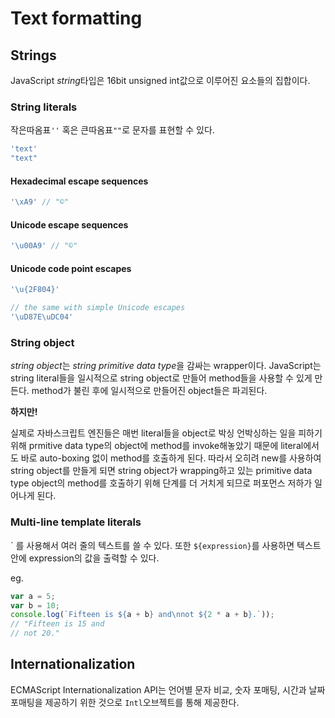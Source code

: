 # Text formatting

## Strings
JavaScript *string*타입은 16bit unsigned int값으로 이루어진 요소들의 집합이다.

### String literals
작은따옴표`''` 혹은 큰따옴표`""`로 문자를 표현할 수 있다.
```JavaScript
'text'
"text"
```

#### Hexadecimal escape sequences
```JavaScript
'\xA9' // "©"
```

#### Unicode escape sequences
```JavaScript
'\u00A9' // "©"
```

#### Unicode code point escapes
```JavaScript
'\u{2F804}'

// the same with simple Unicode escapes
'\uD87E\uDC04'
```

### String object
*string object*는 *string primitive data type*을 감싸는 wrapper이다.
JavaScript는 string literal들을 일시적으로 string object로 만들어 method들을 사용할 수 있게 만든다. method가 불린 후에 일시적으로 만들어진 object들은 파괴된다.

**하지만!**

실제로 자바스크립트 엔진들은 매번 literal들을 object로 박싱 언박싱하는 일을 피하기 위해 prmitive data type의 object에 method를 invoke해놓았기 때문에 literal에서도 바로 auto-boxing 없이 method를 호출하게 된다.
따라서 오히려 new를 사용하여 string object를 만들게 되면 string object가 wrapping하고 있는 primitive data type object의 method를 호출하기 위해 단계를 더 거치게 되므로 퍼포먼스 저하가 일어나게 된다.

### Multi-line template literals
\` 를 사용해서 여러 줄의 텍스트를 쓸 수 있다.
또한 `${expression}`를 사용하면 텍스트 안에 expression의 값을 출력할 수 있다.

eg.
```JavaScript
var a = 5;
var b = 10;
console.log(`Fifteen is ${a + b} and\nnot ${2 * a + b}.`));
// "Fifteen is 15 and
// not 20."
```

## Internationalization 

ECMAScript Internationalization API는 언어별 문자 비교, 숫자 포매팅, 시간과 날짜 포매팅을 제공하기 위한 것으로 `Intl`오브젝트를 통해 제공한다.


